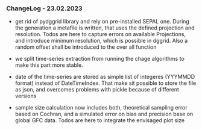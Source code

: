 ### ChangeLog - 23.02.2023

- get rid of pydggrid library and rely on pre-installed SEPAL one. During the generation a metafile is written, that uses the defined projection and resolution. Todos are here to capture errors on available Projections, and introduce minimum resolution, which is possible in dggrid. Also a random offset shall be introduced to the over all function

- we split time-series extraction from running the chage algorithms to make this part more stable.

- date of the time-series are stored as simple list of integeres (YYYMMDD format) instead of DateTimeIndex. That make sit possible to store the file as json, and overcomes problems with pickle because of different versions

- sample size calculation now includes both, theoretical sampling error based on Cochran, and a simulated error on bias and precision base on global GFC data. Todos are here to integrate the envisaged plot size
